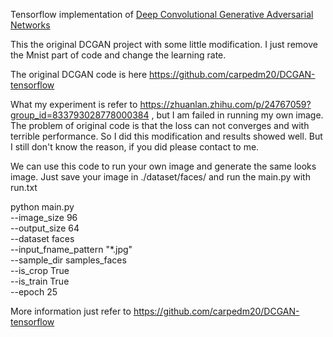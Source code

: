 Tensorflow implementation of [Deep Convolutional Generative Adversarial Networks](http://arxiv.org/abs/1511.06434)

This the original DCGAN project with some little modification. I just remove the Mnist part of code and change the learning rate.

The original DCGAN code is here https://github.com/carpedm20/DCGAN-tensorflow

What my experiment is refer to https://zhuanlan.zhihu.com/p/24767059?group_id=833793028778000384
, but I am failed in running my own image. The problem of original code is that the loss can not converges and with terrible performance. So I did this modification and results showed well. But I still don't know the reason, if you did please contact to me.

We can use this code to run your own image and generate the same looks image. Just save your image in ./dataset/faces/ and run the main.py with  run.txt

python main.py \
	--image_size 96 \
	--output_size 64 \
	--dataset faces \
	--input_fname_pattern "*.jpg" \
	--sample_dir samples_faces \
	--is_crop True \
	--is_train True \
	--epoch 25

More information just refer to https://github.com/carpedm20/DCGAN-tensorflow
